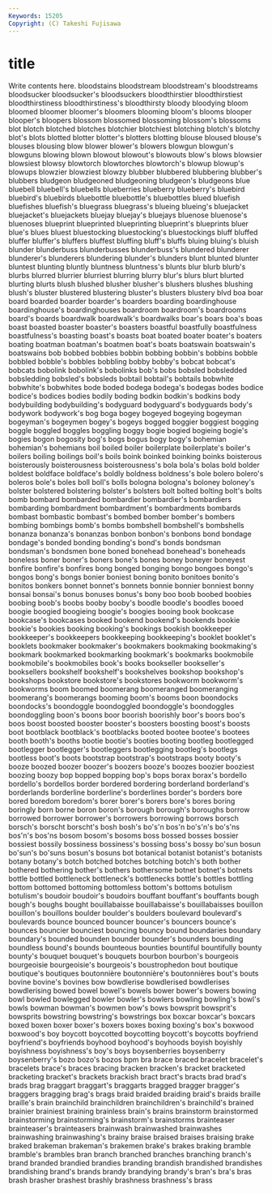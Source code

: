 ```yaml
---
Keywords: 15205 
Copyright: (C) Takeshi Fujisawa
---
```


# title

Write contents here.
bloodstains bloodstream bloodstream's bloodstreams bloodsucker bloodsucker's bloodsuckers bloodthirstier bloodthirstiest
bloodthirstiness bloodthirstiness's bloodthirsty bloody bloodying bloom bloomed bloomer bloomer's bloomers
blooming bloom's blooms blooper blooper's bloopers blossom blossomed blossoming blossom's
blossoms blot blotch blotched blotches blotchier blotchiest blotching blotch's blotchy
blot's blots blotted blotter blotter's blotters blotting blouse bloused blouse's
blouses blousing blow blower blower's blowers blowgun blowgun's blowguns blowing
blown blowout blowout's blowouts blow's blows blowsier blowsiest blowsy blowtorch
blowtorches blowtorch's blowup blowup's blowups blowzier blowziest blowzy blubber blubbered
blubbering blubber's blubbers bludgeon bludgeoned bludgeoning bludgeon's bludgeons blue bluebell
bluebell's bluebells blueberries blueberry blueberry's bluebird bluebird's bluebirds bluebottle bluebottle's
bluebottles blued bluefish bluefishes bluefish's bluegrass bluegrass's blueing blueing's bluejacket
bluejacket's bluejackets bluejay bluejay's bluejays bluenose bluenose's bluenoses blueprint blueprinted
blueprinting blueprint's blueprints bluer blue's blues bluest bluestocking bluestocking's bluestockings
bluff bluffed bluffer bluffer's bluffers bluffest bluffing bluff's bluffs bluing
bluing's bluish blunder blunderbuss blunderbusses blunderbuss's blundered blunderer blunderer's blunderers
blundering blunder's blunders blunt blunted blunter bluntest blunting bluntly bluntness
bluntness's blunts blur blurb blurb's blurbs blurred blurrier blurriest blurring
blurry blur's blurs blurt blurted blurting blurts blush blushed blusher
blusher's blushers blushes blushing blush's bluster blustered blustering bluster's blusters
blustery blvd boa boar board boarded boarder boarder's boarders boarding
boardinghouse boardinghouse's boardinghouses boardroom boardroom's boardrooms board's boards boardwalk boardwalk's
boardwalks boar's boars boa's boas boast boasted boaster boaster's boasters
boastful boastfully boastfulness boastfulness's boasting boast's boasts boat boated boater
boater's boaters boating boatman boatman's boatmen boat's boats boatswain boatswain's
boatswains bob bobbed bobbies bobbin bobbing bobbin's bobbins bobble bobbled
bobble's bobbles bobbling bobby bobby's bobcat bobcat's bobcats bobolink bobolink's
bobolinks bob's bobs bobsled bobsledded bobsledding bobsled's bobsleds bobtail bobtail's
bobtails bobwhite bobwhite's bobwhites bode boded bodega bodega's bodegas bodes
bodice bodice's bodices bodies bodily boding bodkin bodkin's bodkins body
bodybuilding bodybuilding's bodyguard bodyguard's bodyguards body's bodywork bodywork's bog boga
bogey bogeyed bogeying bogeyman bogeyman's bogeymen bogey's bogeys bogged boggier
boggiest bogging boggle boggled boggles boggling boggy bogie bogied bogieing
bogie's bogies bogon bogosity bog's bogs bogus bogy bogy's bohemian
bohemian's bohemians boil boiled boiler boilerplate boilerplate's boiler's boilers boiling
boilings boil's boils boink boinked boinking boinks boisterous boisterously boisterousness
boisterousness's bola bola's bolas bold bolder boldest boldface boldface's boldly
boldness boldness's bole bolero bolero's boleros bole's boles boll boll's
bolls bologna bologna's boloney boloney's bolster bolstered bolstering bolster's bolsters
bolt bolted bolting bolt's bolts bomb bombard bombarded bombardier bombardier's
bombardiers bombarding bombardment bombardment's bombardments bombards bombast bombastic bombast's bombed
bomber bomber's bombers bombing bombings bomb's bombs bombshell bombshell's bombshells
bonanza bonanza's bonanzas bonbon bonbon's bonbons bond bondage bondage's bonded
bonding bonding's bond's bonds bondsman bondsman's bondsmen bone boned bonehead
bonehead's boneheads boneless boner boner's boners bone's bones boney boneyer
boneyest bonfire bonfire's bonfires bong bonged bonging bongo bongoes bongo's
bongos bong's bongs bonier boniest boning bonito bonitoes bonito's bonitos
bonkers bonnet bonnet's bonnets bonnie bonnier bonniest bonny bonsai bonsai's
bonus bonuses bonus's bony boo boob boobed boobies boobing boob's
boobs booby booby's boodle boodle's boodles booed boogie boogied boogieing
boogie's boogies booing book bookcase bookcase's bookcases booked bookend bookend's
bookends bookie bookie's bookies booking booking's bookings bookish bookkeeper bookkeeper's
bookkeepers bookkeeping bookkeeping's booklet booklet's booklets bookmaker bookmaker's bookmakers bookmaking
bookmaking's bookmark bookmarked bookmarking bookmark's bookmarks bookmobile bookmobile's bookmobiles book's
books bookseller bookseller's booksellers bookshelf bookshelf's bookshelves bookshop bookshop's bookshops
bookstore bookstore's bookstores bookworm bookworm's bookworms boom boomed boomerang boomeranged
boomeranging boomerang's boomerangs booming boom's booms boon boondocks boondocks's boondoggle
boondoggled boondoggle's boondoggles boondoggling boon's boons boor boorish boorishly boor's
boors boo's boos boost boosted booster booster's boosters boosting boost's
boosts boot bootblack bootblack's bootblacks booted bootee bootee's bootees booth
booth's booths bootie bootie's booties booting bootleg bootlegged bootlegger bootlegger's
bootleggers bootlegging bootleg's bootlegs bootless boot's boots bootstrap bootstrap's bootstraps
booty booty's booze boozed boozer boozer's boozers booze's boozes boozier
booziest boozing boozy bop bopped bopping bop's bops borax borax's
bordello bordello's bordellos border bordered bordering borderland borderland's borderlands borderline
borderline's borderlines border's borders bore bored boredom boredom's borer borer's
borers bore's bores boring boringly born borne boron boron's borough
borough's boroughs borrow borrowed borrower borrower's borrowers borrowing borrows borsch
borsch's borscht borscht's bosh bosh's bo's'n bos'n bo's'n's bo's'ns bos'n's
bos'ns bosom bosom's bosoms boss bossed bosses bossier bossiest bossily
bossiness bossiness's bossing boss's bossy bo'sun bosun bo'sun's bo'suns bosun's
bosuns bot botanical botanist botanist's botanists botany botany's botch botched
botches botching botch's both bother bothered bothering bother's bothers bothersome
botnet botnet's botnets bottle bottled bottleneck bottleneck's bottlenecks bottle's bottles
bottling bottom bottomed bottoming bottomless bottom's bottoms botulism botulism's boudoir
boudoir's boudoirs bouffant bouffant's bouffants bough bough's boughs bought bouillabaisse
bouillabaisse's bouillabaisses bouillon bouillon's bouillons boulder boulder's boulders boulevard boulevard's
boulevards bounce bounced bouncer bouncer's bouncers bounce's bounces bouncier bounciest
bouncing bouncy bound boundaries boundary boundary's bounded bounden bounder bounder's
bounders bounding boundless bound's bounds bounteous bounties bountiful bountifully bounty
bounty's bouquet bouquet's bouquets bourbon bourbon's bourgeois bourgeoisie bourgeoisie's bourgeois's
boustrophedon bout boutique boutique's boutiques boutonnière boutonnière's boutonnières bout's bouts
bovine bovine's bovines bow bowdlerise bowdlerised bowdlerises bowdlerising bowed bowel
bowel's bowels bower bower's bowers bowing bowl bowled bowlegged bowler
bowler's bowlers bowling bowling's bowl's bowls bowman bowman's bowmen bow's
bows bowsprit bowsprit's bowsprits bowstring bowstring's bowstrings box boxcar boxcar's
boxcars boxed boxen boxer boxer's boxers boxes boxing boxing's box's
boxwood boxwood's boy boycott boycotted boycotting boycott's boycotts boyfriend boyfriend's
boyfriends boyhood boyhood's boyhoods boyish boyishly boyishness boyishness's boy's boys
boysenberries boysenberry boysenberry's bozo bozo's bozos bpm bra brace braced
bracelet bracelet's bracelets brace's braces bracing bracken bracken's bracket bracketed
bracketing bracket's brackets brackish bract bract's bracts brad brad's brads
brag braggart braggart's braggarts bragged bragger bragger's braggers bragging brag's
brags braid braided braiding braid's braids braille braille's brain brainchild
brainchildren brainchildren's brainchild's brained brainier brainiest braining brainless brain's brains
brainstorm brainstormed brainstorming brainstorming's brainstorm's brainstorms brainteaser brainteaser's brainteasers brainwash
brainwashed brainwashes brainwashing brainwashing's brainy braise braised braises braising brake
braked brakeman brakeman's brakemen brake's brakes braking bramble bramble's brambles
bran branch branched branches branching branch's brand branded brandied brandies
branding brandish brandished brandishes brandishing brand's brands brandy brandying brandy's
bran's bra's bras brash brasher brashest brashly brashness brashness's brass
